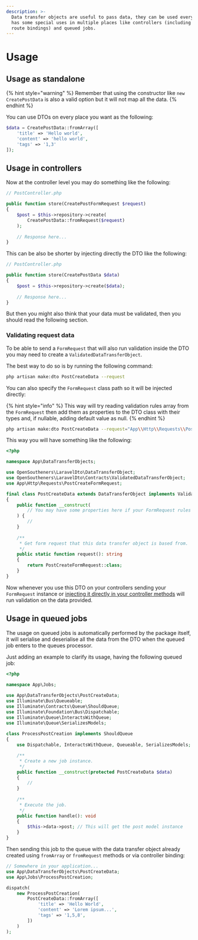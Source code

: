 ```yaml
---
description: >-
  Data transfer objects are useful to pass data, they can be used everywhere but
  has some special uses in multiple places like controllers (including their
  route bindings) and queued jobs.
---
```


# Usage

## Usage as standalone

{% hint style="warning" %}
Remember that using the constructor like `new CreatePostData` is also a valid option but it will not map all the data.
{% endhint %}

You can use DTOs on every place you want as the following:

```php
$data = CreatePostData::fromArray([
    'title' => 'Hello world',
    'content' => 'hello world',
    'tags' => '1,3'
]);
```

## Usage in controllers

Now at the controller level you may do something like the following:

```php
// PostController.php

public function store(CreatePostFormRequest $request)
{
    $post = $this->repository->create(
        CreatePostData::fromRequest($request)
    );
    
    // Response here...
}
```

This can be also be shorter by injecting directly the DTO like the following:

```php
// PostController.php

public function store(CreatePostData $data)
{
    $post = $this->repository->create($data);
    
    // Response here...
}
```

But then you might also think that your data must be validated, then you should read the following section.

### Validating request data

To be able to send a `FormRequest` that will also run validation inside the DTO you may need to create a `ValidatedDataTransferObject`.&#x20;

The best way to do so is by running the following command:

```bash
php artisan make:dto PostCreateData --request
```

You can also specify the `FormRequest` class path so it will be injected directly:

{% hint style="info" %}
This way will try reading validation rules array from the `FormRequest` then add them as properties to the DTO class with their types and, if nullable, adding default value as null.
{% endhint %}

```bash
php artisan make:dto PostCreateData --request="App\\Http\\Requests\\PostCreateFormRequest"
```

This way you will have something like the following:

```php
<?php

namespace App\DataTransferObjects;

use OpenSoutheners\LaravelDto\DataTransferObject;
use OpenSoutheners\LaravelDto\Contracts\ValidatedDataTransferObject;
use App\Http\Requests\PostCreateFormRequest;

final class PostCreateData extends DataTransferObject implements ValidatedDataTransferObject
{
    public function __construct(
        // You may have some properties here if your FormRequest rules contains anything...
    ) {
        //
    }
    
    /**
     * Get form request that this data transfer object is based from.
     */
    public static function request(): string
    {
        return PostCreateFormRequest::class;
    }
}
```

Now whenever you use this DTO on your controllers sending your `FormRequest` instance or [injecting it directly in your controller methods](usage.md#usage-in-controllers) will run validation on the data provided.

## Usage in queued jobs

The usage on queued jobs is automatically performed by the package itself, it will serialise and deserialise all the data from the DTO when the queued job enters to the queues processor.

Just adding an example to clarify its usage, having the following queued job:

```php
<?php
 
namespace App\Jobs;

use App\DataTransferObjects\PostCreateData;
use Illuminate\Bus\Queueable;
use Illuminate\Contracts\Queue\ShouldQueue;
use Illuminate\Foundation\Bus\Dispatchable;
use Illuminate\Queue\InteractsWithQueue;
use Illuminate\Queue\SerializesModels;
 
class ProcessPostCreation implements ShouldQueue
{
    use Dispatchable, InteractsWithQueue, Queueable, SerializesModels;

    /**
     * Create a new job instance.
     */
    public function __construct(protected PostCreateData $data)
    {
        //
    }
 
    /**
     * Execute the job.
     */
    public function handle(): void
    {
        $this->data->post; // This will get the post model instance
    }    
}
```

Then sending this job to the queue with the data transfer object already created using `fromArray` or `fromRequest` methods or via controller binding:

```php
// Somewhere in your application...
use App\DataTransferObjects\PostCreateData;
use App\Jobs\ProcessPostCreation;

dispatch(
    new ProcessPostCreation(
        PostCreateData::fromArray([
            'title' => 'Hello World',
            'content' => 'Lorem ipsum...',
            'tags' => '1,5,8',
        ])
    )
);
```
